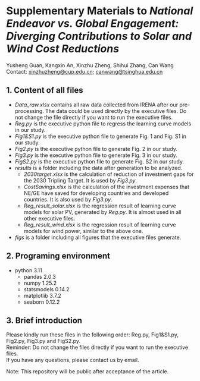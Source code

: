 # Supplementary Materials to *National Endeavor vs. Global Engagement: Diverging Contributions to Solar and Wind Cost Reductions*
Yusheng Guan, Kangxin An, Xinzhu Zheng, Shihui Zhang, Can Wang  
Contact: xinzhuzheng@cup.edu.cn; canwang@tsinghua.edu.cn

## 1. Content of all files
- *Data_raw.xlsx* contains all raw data collected from IRENA after our pre-processing. 
The data could be used directly by the executive files.
Do not change the file directly if you want to run the executive files.  
- *Reg.py* is the executive python file to regress the learning curve models in our study.
- *Fig1&S1.py* is the executive python file to generate Fig. 1 and Fig. S1 in our study.
- *Fig2.py* is the executive python file to generate Fig. 2 in our study.
- *Fig3.py* is the executive python file to generate Fig. 3 in our study.
- *FigS2.py* is the executive python file to generate Fig. S2 in our study.
- *results* is a folder including the data after generation to be analyzed.
  - *2030target.xlsx* is the calculation of reduction of investment gaps for the 2030 Tripling Target.
    It is used by *Fig3.py*.
  - *CostSavings.xlsx* is the calculation of the investment expenses that NE/GE have saved for developing countries
    and developed countries. It is also used by *Fig3.py*.
  - *Reg_result_solar.xlsx* is the regression result of learning curve models for solar PV, generated by *Reg.py*.
    It is almost used in all other executive files.
  - *Reg_result_wind.xlsx* is the regression result of learning curve models for wind power, similar to the above one.
- *figs* is a folder including all figures that the executive files generate.

## 2. Programing environment
- python 3.11
  - pandas 2.0.3
  - numpy 1.25.2
  - statsmodels 0.14.2
  - matplotlib 3.7.2
  - seaborn 0.12.2

## 3. Brief introduction 
Please kindly run these files in the following order:
Reg.py, Fig1&S1.py, Fig2.py, Fig3.py and FigS2.py.  
Reminder: Do not change the files directly if you want to run the executive files.  
If you have any questions, please contact us by email.

Note: This repository will be public after acceptance of the article.